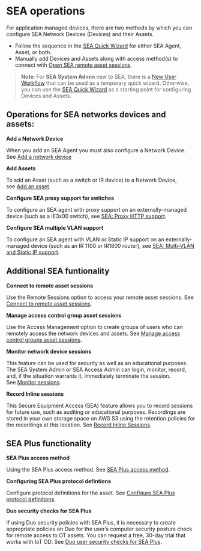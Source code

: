 # SEA operations

For application managed devices, there are two methods by which you can configure SEA Network Devices (Devices) and their Assets.

* Follow the sequence in the [SEA Quick Wizard](../secure_equipment_access/sea_quick_wizard.md) for either SEA Agent, Asset, or both.
* Manually add Devices and Assets along with access method(s) to connect with [Open SEA remote asset sessions](../secure_equipment_access/access_remote_sessions.md).

>**Note**: For **SEA System Admin** new to SEA, there is a [New User Workflow](../secure_equipment_access/sea_new_user_wrkfw.md) that can be used as a temporary quick wizard. Otherwise, you can use the [SEA Quick Wizard](../secure_equipment_access/sea_quick_wizard.md) as a starting point for configuring Devices and Assets.

## Operations for SEA networks devices and assets:

**Add a Network Device**

When you add an SEA Agent you must also configure a Network Device. See [Add a network device](../secure_equipment_access/add_network_devices.md)

**Add Assets**

To add an Asset (such as a switch or IR device) to a Network Device, see [Add an asset](./add_assets.md).

**Configure SEA proxy support for switches**

To configure an SEA agent with proxy support on an externally-managed device (such as a IE3x00 switch), see [SEA: Proxy HTTP support](../secure_equipment_access/http_proxy_support.md).

**Configure SEA multiple VLAN support**

To configure an SEA agent with VLAN or Static IP support on an externally-managed device (such as an IR 1100 or IR1800 router), see [SEA: Multi-VLAN and Static IP support](../secure_equipment_access/multi-vlan_static_ip_support.md).

## Additional SEA funtionality

**Connect to remote asset sessions**

Use the Remote Sessions option to access your remote asset sessions. See [Connect to remote asset sessions](../secure_equipment_access/access_remote_sessions.md).

**Manage access control group asset sessions**

Use the Access Management option to create groups of users who can remotely access the network devices and assets. See [Manage access control groups asset sessions](../secure_equipment_access/manage_schedule_access.md).

**Monitor network device sessions**

This feature can be used for security as well as an educational purposes. The SEA System Admin or SEA Access Admin can login, monitor, record, and, if the situation warrants it, immediately terminate the session. See [Monitor sessions](../secure_equipment_access/monitoring_sessions.md).

**Record Inline sessions**

This Secure Equipment Access (SEA) feature allows you to record sessions for future use, such as auditing or educational purposes. Recordings are stored in your own storage space on AWS S3 using the retention policies for the recordings at this location. See [Record Inline Sessions](../secure_equipment_access/record_inline_sessions.md).

## SEA Plus functionality

**SEA Plus access method**

Using the SEA Plus access method. See [SEA Plus access method](../secure_equipment_access/sea_plus_access_method.md).

**Configuring SEA Plus protocol defintions**

Configure protocol definitions for the asset. See [Configure SEA Plus protocol definitions](../secure_equipment_access/sea_plus_config_protocol_def.md).

**Duo security checks for SEA Plus**

If using Duo security policies with SEA Plus, it is necessary to create appropriate policies on Duo for the user’s computer security posture check for remote access to OT assets. You can request a free, 30-day trial that works with IoT OD. See [Duo user security checks for SEA Plus](../secure_equipment_access/duo_posture_checks.md).